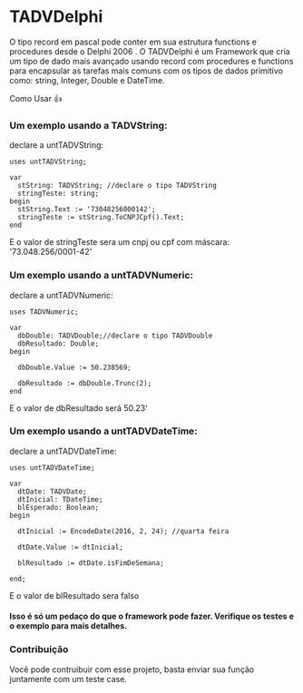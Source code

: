 # TADVDelphi

O tipo record em pascal pode conter em sua estrutura functions e procedures desde o Delphi 2006 .
O TADVDelphi é um Framework que cria um tipo de dado mais avançado usando record com procedures e functions para 
encapsular as tarefas mais comuns com os tipos de dados primitivo como: string, Integer, Double e DateTime.


Como Usar :+1:

### Um exemplo usando a TADVString:

declare a untTADVString:


```delphi
uses untTADVString;

var
  stString: TADVString; //declare o tipo TADVString
  stringTeste: string;
begin  
  stString.Text := '73048256000142'; 
  stringTeste := stString.ToCNPJCpf().Text;
end  
```
E o valor de stringTeste sera um cnpj ou cpf com máscara: '73.048.256/0001-42'



### Um exemplo usando a untTADVNumeric:

declare a untTADVNumeric:


```delphi
uses TADVNumeric;

var
  dbDouble: TADVDouble;//declare o tipo TADVDouble
  dbResultado: Double;
begin

  dbDouble.Value := 50.238569;

  dbResultado := dbDouble.Trunc(2);
end   
```
E o valor de dbResultado será 50.23'


### Um exemplo usando a untTADVDateTime:

declare a untTADVDateTime:


```delphi
uses untTADVDateTime;

var
  dtDate: TADVDate;
  dtInicial: TDateTime;
  blEsperado: Boolean;
begin
  
  dtInicial := EncodeDate(2016, 2, 24); //quarta feira

  dtDate.Value := dtInicial;
  
  blResultado := dtDate.isFimDeSemana; 

end; 
```
E o valor de blResultado sera falso




#### Isso é só um pedaço do que o framework pode fazer. Verifique os testes e o exemplo para mais detalhes.



### Contribuição
Você pode contruibuir com esse projeto, basta enviar sua função juntamente com um teste case.

